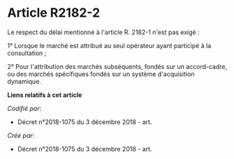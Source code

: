 # Article R2182-2

Le respect du délai mentionné à l'article R. 2182-1 n'est pas exigé :

1° Lorsque le marché est attribué au seul opérateur ayant participé à la consultation ;

2° Pour l'attribution des marchés subséquents, fondés sur un accord-cadre, ou des marchés spécifiques fondés sur un système
d'acquisition dynamique.

**Liens relatifs à cet article**

_Codifié par_:

  - Décret n°2018-1075 du 3 décembre 2018 - art.

_Créé par_:

  - Décret n°2018-1075 du 3 décembre 2018 - art.
